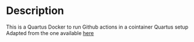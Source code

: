 # Description

This is a Quartus Docker to run Github actions in a cointainer
Quartus setup Adapted from the one available [here](https://github.com/chriz2600/quartus-lite)

